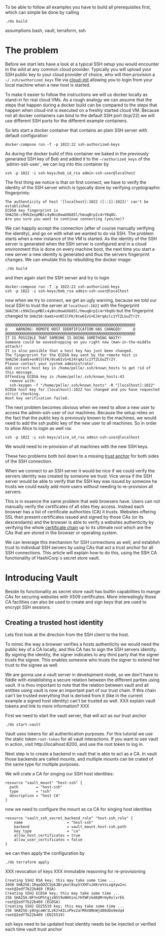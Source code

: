 To be able to follow all examples you have to build all prerequisites first, which can simple be done by calling

```
./do build
```

assumptions
bash, vault, terraform, ssh

# The problem

Before we start lets have a look at a typical SSH setup you would encounter in the wild at any common cloud provider. Typically you will upload your SSH public key to your cloud provider of choice, who will then provision a  `~/.ssh/authorized_keys` file via [cloud-init](https://cloudinit.readthedocs.io/en/latest/) allowing you to login from your local machine when a new host is started. 

To make it easier to follow the instructions we will us docker locally as stand-in for real cloud VMs. As a rough analogy we can assume that the steps that happen during a docker build can be compared to the steps that happen when cloud-init is executed on a freshly started cloud VM.
Because not all docker containers can bind to the default SSH port (tcp/22) we will use different SSH ports for the different example containers.


So lets start a docker container that contains an plain SSH server with default configuration

```
docker-compose run -T -p 1022:22 ssh-authorized-keys
```

As during the docker build of this container we baked in the previously generated SSH key of Bob and added it to the `~/authorized_keys` of the `admin-ssh-user´, we can log into this container by


```
ssh -p 1022 -i ssh-keys/bob_id_rsa admin-ssh-user@localhost
```

The first thing we notice is that on first connect, we have to verify the identity of the SSH server which is typically done by verifying cryptographic fingerprints:

```
The authenticity of host '[localhost]:1022 ([::1]:1022)' can't be established.
ECDSA key fingerprint is SHA256:c99kZespMBlc4yBnz0owUXb85l/hmuqBrpIc4rY0qOU.
Are you sure you want to continue connecting (yes/no)? 
```

We can happily accept the connection (after of course manually verifying the identity), and go on with what we wanted to do via SSH.
The problem starts when a new instance of the VM is started. As the identity of the SSH server is generated when the SSH server is configured and in a cloud environment this is done on every machine boot, the next time you start a new server a new identity is generated and thus the servers fingerprint changes.
We can emulate this by rebuilding the docker image:

```
./do build
```

and then again start the SSH server and try to login

```
docker-compose run -T -p 1022:22 ssh-authorized-keys
ssh -p 1022 -i ssh-keys/bob_rsa admin-ssh-user@localhost
```

now when we try to connect, we get an ugly warning, because we told our local SSH to trust the server at `localhost:1022`  with the fingerprint `SHA256:c99kZespMBlc4yBnz0owUXb85l/hmuqBrpIc4rY0qOU` but the fingerprint changed to `SHA256:6amS+onNlSlFK/0cw6IvS+EJ4rqAzlc1YTZLGuZTr2Y`.


```
@@@@@@@@@@@@@@@@@@@@@@@@@@@@@@@@@@@@@@@@@@@@@@@@@@@@@@@@@@@
@    WARNING: REMOTE HOST IDENTIFICATION HAS CHANGED!     @
@@@@@@@@@@@@@@@@@@@@@@@@@@@@@@@@@@@@@@@@@@@@@@@@@@@@@@@@@@@
IT IS POSSIBLE THAT SOMEONE IS DOING SOMETHING NASTY!
Someone could be eavesdropping on you right now (man-in-the-middle attack)!
It is also possible that a host key has just been changed.
The fingerprint for the ECDSA key sent by the remote host is
SHA256:6amS+onNlSlFK/0cw6IvS+EJ4rqAzlc1YTZLGuZTr2Y.
Please contact your system administrator.
Add correct host key in /home/pelle/.ssh/known_hosts to get rid of this message.
Offending ECDSA key in /home/pelle/.ssh/known_hosts:43
  remove with:
  ssh-keygen -f "/home/pelle/.ssh/known_hosts" -R "[localhost]:1022"
ECDSA host key for [localhost]:1022 has changed and you have requested strict checking.
Host key verification failed.
```

The next problem becomes obvious when we need to allow a new user to access the admin-ssh-user of our machines. Because the setup relies on the fact that the public key is previously known to the machines, we would need to add the ssh public key of the new user to all machines.
So in order to allow Alice to login as well via:

```
ssh -p 1022 -i ssh-keys/alice_id_rsa admin-ssh-user@localhost
```

We would need to re-provision of all machines with the new SSH keys.

These two problems both boil down to a missing [trust anchor](https://en.wikipedia.org/wiki/Trust_anchor) for both sides of the SSH connection.

When we connect to an SSH server it would be nice if we could verify the servers identity was created by someone we trust. Vice versa if the SSH server would be able to verify that the SSH key was issued by someone he trusts we could easily add more users without needing to re-provision all servers.

This is in essence the same problem that web browsers have. Users can not manually verify the certificates of all sites they access. Instead each browser has a list of certificate authorities (CA) it trusts. Websites offering SSL then present certificates issued and signed by those CAs (or its descendants) and the browser is able to verify a websites authenticity by verifying the whole [certificate chain](https://en.wikipedia.org/wiki/Chain_of_trust) up to its ultimate root which are the CAs that are stored in the browser or operating system.

We can leverage this mechanism for SSH connections as well, and establish trust to individual SSH servers by using CAs that act a trust anchor for all SSH connections. This article will explain how to do this, using the SSH CA functionality of HashiCorp`s secret store vault.


# Introducing Vault

Beside its functionality as secret store vault has builtin capabilities to mange CAs for securing websites with X509 certificates. More interestingly those CA facilities can also be used to create and sign keys that are used to encrypt SSH sessions.

## Creating a trusted host identity

Lets first look at the direction from the SSH client to the host.  

To mimic the way a browser verifies a hosts authenticity we would need the public key of a CA locally, and this CA has to sign the SSH servers identity. By signing the identity, the signer indicates to any third party that the signer trusts the signee. This enables someone who trusts the signer to extend her trust to the signee as well.


We are gonna use a vault server in development mode, so we don't have to fiddle with establishing a secure relation between the different parties using vault. It is thou important to note that the relation between vault and all entities using vault is now an important part of our trust chain. If this chain can't be trusted everything that is derived from it (like in the current example a signed host identity) can't be trusted as well. XXX explain vault tokens and link to more information? XXX

First we need to start the vault server, that will act as our trust anchor

```
./do start-vault
```

Vault uses tokens for all authentication purposes. For this tutorial we use the static token `root-token` for all vault interactions. If you want to see vault in action, visit http://localhost:8200, and use the root token to log in.


Next step is to create a backend in vault that is able to act as a CA. In vault those backends are called mounts, and multiple mounts can be crated of the same type for multiple purposes.

We will crate a CA for singing our SSH host identities:

```
resource "vault_mount" "host-ssh" {
  path        = "host-ssh"
  type        = "ssh"
  description = "host CA"
}
```

now we need to configure the mount as ca CA for singing host identities


```
resource "vault_ssh_secret_backend_role" "host-ssh_role" {
    name                    = "host-ssh"
    backend                 = vault_mount.host-ssh.path
    key_type                = "ca"
    allow_host_certificates = true
    allow_user_certificates = false
}
```

we can then apply the configuration by

```
./do terraform apply
```

XXX revocation of keys
XXX immutable reasoning for re-provisioning

```Creating config file /etc/ssh/sshd_config with new version
Creating SSH2 RSA key; this may take some time ...
2048 SHA256:1RqeGDZCVpk3Brybol8sp5tXHfszKKreVsLogXyw2xc root@2edf7b22b469 (RSA)
Creating SSH2 ECDSA key; this may take some time ...
256 SHA256:NFYnUPhtgjsN5t9oNHVznLYHfWFzkd6QMrHyRxlxrEk root@2edf7b22b469 (ECDSA)
Creating SSH2 ED25519 key; this may take some time ...
256 SHA256:y8VgcaWr1LzK2+AILxPkv2arMkVANnWjd86dDo9eUq4 root@2edf7b22b469 (ED25519)
```

ssh keys need to be updated
host identity needs be be injected or verified each time
vault trust anchor